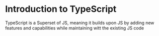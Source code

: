 # Introduction to TypeScript

TypeScript is a Superset of JS, meaning it builds upon JS by adding new features and capabilities while maintaining witt the existing JS code
